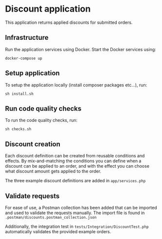 # Discount application

This application returns applied discounts for submitted orders.

## Infrastructure

Run the application services using Docker. Start the Docker services using:
```
docker-compose up
```

## Setup application

To setup the application locally (install composer packages etc...), run:
```
sh install.sh
```

## Run code quality checks

To run the code quality checks, run:
```
sh checks.sh
```

## Discount creation

Each discount definition can be created from reusable conditions and effects.
By mix-and-matching the conditions you can define when a discount can be applied to an order, and with the effect you can choose what discount amount gets applied to the order.

The three example discount definitions are added in `app/services.php`

## Validate requests

For ease of use, a Postman collection has been added that can be imported and used to validate the requests manually.
The import file is found in `.postman/discounts.postman_collection.json`

Additionally, the integration test in `tests/Integration/DiscountTest.php` automatically validates the provided example orders.
